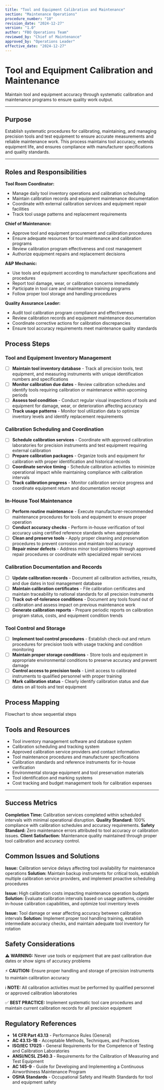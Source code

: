 ```yaml
---
title: "Tool and Equipment Calibration and Maintenance"
section: "Maintenance Operations"
procedure_number: "10"
revision_date: "2024-12-27"
version: "1.0"
author: "FBO Operations Team"
reviewed_by: "Chief of Maintenance"
approved_by: "Operations Leader"
effective_date: "2024-12-27"
---
```


# Tool and Equipment Calibration and Maintenance

Maintain tool and equipment accuracy through systematic calibration and maintenance programs to ensure quality work output.

_____________________________________________________________________________________________

## Purpose

Establish systematic procedures for calibrating, maintaining, and managing precision tools and test equipment to ensure accurate measurements and reliable maintenance work. This process maintains tool accuracy, extends equipment life, and ensures compliance with manufacturer specifications and quality standards.

_____________________________________________________________________________________________

## Roles and Responsibilities

**Tool Room Coordinator:**

- Manage daily tool inventory operations and calibration scheduling
- Maintain calibration records and equipment maintenance documentation
- Coordinate with external calibration services and equipment repair facilities
- Track tool usage patterns and replacement requirements

**Chief of Maintenance:**

- Approve tool and equipment procurement and calibration procedures
- Ensure adequate resources for tool maintenance and calibration programs
- Review calibration program effectiveness and cost management
- Authorize equipment repairs and replacement decisions

**A&P Mechanic:**

- Use tools and equipment according to manufacturer specifications and procedures
- Report tool damage, wear, or calibration concerns immediately
- Participate in tool care and maintenance training programs
- Follow proper tool storage and handling procedures

**Quality Assurance Leader:**

- Audit tool calibration program compliance and effectiveness
- Review calibration records and equipment maintenance documentation
- Coordinate corrective actions for calibration discrepancies
- Ensure tool accuracy requirements meet maintenance quality standards

## Process Steps

### Tool and Equipment Inventory Management

- [ ] **Maintain tool inventory database** - Track all precision tools, test equipment, and measuring instruments with unique identification numbers and specifications
- [ ] **Monitor calibration due dates** - Review calibration schedules and identify tools requiring calibration or maintenance within upcoming periods
- [ ] **Assess tool condition** - Conduct regular visual inspections of tools and equipment for damage, wear, or deterioration affecting accuracy
- [ ] **Track usage patterns** - Monitor tool utilization data to optimize inventory levels and identify replacement requirements

### Calibration Scheduling and Coordination

- [ ] **Schedule calibration services** - Coordinate with approved calibration laboratories for precision instruments and test equipment requiring external calibration
- [ ] **Prepare calibration packages** - Organize tools and equipment for calibration with proper identification and historical records
- [ ] **Coordinate service timing** - Schedule calibration activities to minimize operational impact while maintaining compliance with calibration intervals
- [ ] **Track calibration progress** - Monitor calibration service progress and coordinate equipment return and documentation receipt

### In-House Tool Maintenance

- [ ] **Perform routine maintenance** - Execute manufacturer-recommended maintenance procedures for tools and equipment to ensure proper operation
- [ ] **Conduct accuracy checks** - Perform in-house verification of tool accuracy using certified reference standards when appropriate
- [ ] **Clean and preserve tools** - Apply proper cleaning and preservation procedures to prevent corrosion and maintain tool accuracy
- [ ] **Repair minor defects** - Address minor tool problems through approved repair procedures or coordinate with specialized repair services

### Calibration Documentation and Records

- [ ] **Update calibration records** - Document all calibration activities, results, and due dates in tool management database
- [ ] **Maintain calibration certificates** - File calibration certificates and maintain traceability to national standards for all precision instruments
- [ ] **Track out-of-tolerance conditions** - Document any tools found out of calibration and assess impact on previous maintenance work
- [ ] **Generate calibration reports** - Prepare periodic reports on calibration program status, costs, and equipment condition trends

### Tool Control and Storage

- [ ] **Implement tool control procedures** - Establish check-out and return procedures for precision tools with usage tracking and condition monitoring
- [ ] **Maintain proper storage conditions** - Store tools and equipment in appropriate environmental conditions to preserve accuracy and prevent damage
- [ ] **Control access to precision tools** - Limit access to calibrated instruments to qualified personnel with proper training
- [ ] **Mark calibration status** - Clearly identify calibration status and due dates on all tools and test equipment

## Process Mapping

Flowchart to show sequential steps

## Tools and Resources

- Tool inventory management software and database system
- Calibration scheduling and tracking system
- Approved calibration service providers and contact information
- Tool maintenance procedures and manufacturer specifications
- Calibration standards and reference instruments for in-house verification
- Environmental storage equipment and tool preservation materials
- Tool identification and marking systems
- Cost tracking and budget management tools for calibration expenses

_____________________________________________________________________________________________

## Success Metrics

**Completion Time:** Calibration services completed within scheduled intervals with minimal operational disruption.
**Quality Standard:** 100% compliance with calibration schedules and accuracy requirements.
**Safety Standard:** Zero maintenance errors attributed to tool accuracy or calibration issues.
**Client Satisfaction:** Maintenance quality maintained through proper tool calibration and accuracy control.

## Common Issues and Solutions

**Issue:** Calibration service delays affecting tool availability for maintenance operations
**Solution:** Maintain backup instruments for critical tools, establish multiple calibration service providers, and implement proactive scheduling procedures

**Issue:** High calibration costs impacting maintenance operation budgets
**Solution:** Evaluate calibration intervals based on usage patterns, consider in-house calibration capabilities, and optimize tool inventory levels

**Issue:** Tool damage or wear affecting accuracy between calibration intervals
**Solution:** Implement proper tool handling training, establish intermediate accuracy checks, and maintain adequate tool inventory for rotation

## Safety Considerations

⚠️ **WARNING:** Never use tools or equipment that are past calibration due dates or show signs of accuracy problems

⚡ **CAUTION:** Ensure proper handling and storage of precision instruments to maintain calibration accuracy

ℹ️ **NOTE:** All calibration activities must be performed by qualified personnel or approved calibration laboratories

✅ **BEST PRACTICE:** Implement systematic tool care procedures and maintain current calibration records for all precision equipment

## Regulatory References

- **14 CFR Part 43.13** - Performance Rules (General)
- **AC 43.13-1B** - Acceptable Methods, Techniques, and Practices
- **ISO/IEC 17025** - General Requirements for the Competence of Testing and Calibration Laboratories
- **ANSI/NCSL Z540.3** - Requirements for the Calibration of Measuring and Test Equipment
- **AC 145-9** - Guide for Developing and Implementing a Continuous Airworthiness Maintenance Program
- **OSHA Standards** - Occupational Safety and Health Standards for tool and equipment safety
